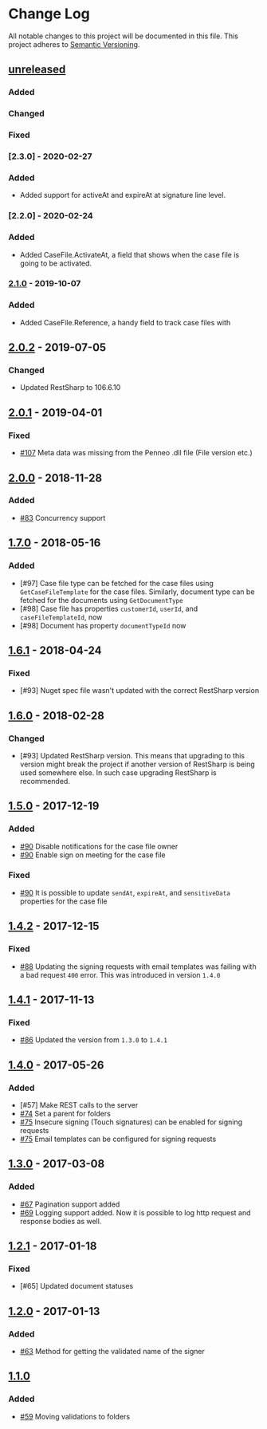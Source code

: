 # Change Log
All notable changes to this project will be documented in this file.
This project adheres to [Semantic Versioning](http://semver.org/).

## [unreleased]
### Added

### Changed

### Fixed


### [2.3.0] - 2020-02-27
### Added
- Added support for activeAt and expireAt at signature line level.


### [2.2.0] - 2020-02-24
### Added
- Added CaseFile.ActivateAt, a field that shows when the case file is going to be activated.


### [2.1.0] - 2019-10-07
### Added
- Added CaseFile.Reference, a handy field to track case files with


## [2.0.2] - 2019-07-05
### Changed
- Updated RestSharp to 106.6.10


## [2.0.1] - 2019-04-01
### Fixed
- [\#107] Meta data was missing from the Penneo .dll file (File version etc.)

## [2.0.0] - 2018-11-28
### Added
- [\#83] Concurrency support

## [1.7.0] - 2018-05-16
### Added
- [\#97] Case file type can be fetched for the case files using `GetCaseFileTemplate` for the case files. Similarly, document type can be fetched for the documents using `GetDocumentType`
- [\#98] Case file has properties `customerId`, `userId`, and `caseFileTemplateId`, now
- [\#98] Document has property `documentTypeId` now

## [1.6.1] - 2018-04-24
### Fixed
- [\#93] Nuget spec file wasn't updated with the correct RestSharp version

## [1.6.0] - 2018-02-28
### Changed
- [\#93] Updated RestSharp version. This means that upgrading to this version might break the project if another version of RestSharp is being used somewhere else. In such case upgrading RestSharp is recommended. 

## [1.5.0] - 2017-12-19
### Added
- [\#90] Disable notifications for the case file owner
- [\#90] Enable sign on meeting for the case file

### Fixed
- [\#90] It is possible to update `sendAt`, `expireAt`, and `sensitiveData` properties for the case file

## [1.4.2] - 2017-12-15
### Fixed
- [\#88] Updating the signing requests with email templates was failing with a bad request `400` error. This was introduced in version `1.4.0`

## [1.4.1] - 2017-11-13
### Fixed
- [\#86] Updated the version from `1.3.0` to `1.4.1`

## [1.4.0] - 2017-05-26
### Added
- [\#57] Make REST calls to the server
- [\#74] Set a parent for folders
- [\#75] Insecure signing (Touch signatures) can be enabled for signing requests
- [\#75] Email templates can be configured for signing requests

## [1.3.0] - 2017-03-08
### Added
- [\#67] Pagination support added
- [\#69] Logging support added. Now it is possible to log http request and response bodies as well.

## [1.2.1] - 2017-01-18
### Fixed
- [\#65] Updated document statuses

## [1.2.0] - 2017-01-13
### Added
- [\#63] Method for getting the validated name of the signer

## [1.1.0]
### Added
- [\#59] Moving validations to folders

[comment]: # (Build Comparison Links)

[unreleased]: https://github.com/Penneo/sdk-net/compare/2.1.0...HEAD
[2.1.0]:      https://github.com/Penneo/sdk-net/compare/2.0.2...2.1.0
[2.0.2]:      https://github.com/Penneo/sdk-net/compare/2.0.1...2.0.2
[2.0.1]:      https://github.com/Penneo/sdk-net/compare/2.0.0...2.0.1
[2.0.0]:      https://github.com/Penneo/sdk-net/compare/1.7.0...2.0.0
[1.7.0]:      https://github.com/Penneo/sdk-net/compare/1.6.1...1.7.0
[1.6.1]:      https://github.com/Penneo/sdk-net/compare/1.6.0...1.6.1
[1.6.0]:      https://github.com/Penneo/sdk-net/compare/1.5.0...1.6.0
[1.5.0]:      https://github.com/Penneo/sdk-net/compare/1.4.2...1.5.0
[1.4.2]:      https://github.com/Penneo/sdk-net/compare/1.4.1...1.4.2
[1.4.1]:      https://github.com/Penneo/sdk-net/compare/1.4.0...1.4.1
[1.4.0]:      https://github.com/Penneo/sdk-net/compare/1.3.0...1.4.0
[1.3.0]:      https://github.com/Penneo/sdk-net/compare/1.2.1...1.3.0
[1.2.1]:      https://github.com/Penneo/sdk-net/compare/1.2.0...1.2.1
[1.2.0]:      https://github.com/Penneo/sdk-net/compare/1.1.0...1.2.0
[1.1.0]:      https://github.com/Penneo/sdk-net/compare/1.0.23...1.1.0

[comment]: # (Issue Links)

[\#107]: https://github.com/Penneo/sdk-net/issues/107
[\#90]: https://github.com/Penneo/sdk-net/issues/90
[\#88]: https://github.com/Penneo/sdk-net/issues/88
[\#86]: https://github.com/Penneo/sdk-net/issues/86
[\#83]: https://github.com/Penneo/sdk-net/issues/83
[\#75]: https://github.com/Penneo/sdk-net/issues/75
[\#74]: https://github.com/Penneo/sdk-net/issues/74
[\#69]: https://github.com/Penneo/sdk-net/issues/69
[\#67]: https://github.com/Penneo/sdk-net/issues/67
[\#63]: https://github.com/Penneo/sdk-net/issues/63
[\#59]: https://github.com/Penneo/sdk-net/issues/59

